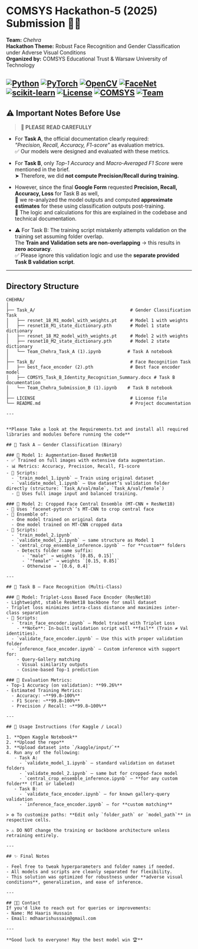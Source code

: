 # COMSYS Hackathon-5 (2025) Submission 🔬🤖  
**Team:** _Chehra_  
**Hackathon Theme:** Robust Face Recognition and Gender Classification under Adverse Visual Conditions  
**Organized by:** COMSYS Educational Trust & Warsaw University of Technology  

[![Python](https://img.shields.io/badge/Python-3.8+-blue.svg)](https://python.org)
[![PyTorch](https://img.shields.io/badge/PyTorch-1.9+-red.svg)](https://pytorch.org)
[![OpenCV](https://img.shields.io/badge/OpenCV-4.5+-green.svg)](https://opencv.org)
[![FaceNet](https://img.shields.io/badge/FaceNet-PyTorch-lightcoral.svg)](https://github.com/timesler/facenet-pytorch)
[![scikit-learn](https://img.shields.io/badge/scikit--learn-Latest-blue.svg)](https://scikit-learn.org)
[![License](https://img.shields.io/badge/License-Apache%202.0-yellow.svg)](LICENSE)
[![COMSYS](https://img.shields.io/badge/Hackathon-COMSYS%202025-orange.svg)](https://comsysconf.org/2025)
[![Team](https://img.shields.io/badge/Team-Chehra-purple.svg)](https://github.com/yourusername/comsys-hackathon-5)
---

## ⚠️ Important Notes Before Use

> **📌 PLEASE READ CAREFULLY**

- For **Task A**, the official documentation clearly required:  
  _"Precision, Recall, Accuracy, F1-score"_ as evaluation metrics.  
  ✅ Our models were designed and evaluated with these metrics.

- For **Task B**, only _Top-1 Accuracy_ and _Macro-Averaged F1 Score_ were mentioned in the brief.  
  ➤ Therefore, we did **not compute Precision/Recall during training.**

- However, since the final **Google Form** requested **Precision, Recall, Accuracy, Loss** for Task B as well,  
  🔎 we re-analyzed the model outputs and computed **approximate estimates** for these using classification outputs post-training.  
  🧠 The logic and calculations for this are explained in the codebase and technical documentation.

- ⚠️ For Task B: The training script mistakenly attempts validation on the training set assuming folder overlap.  
  The **Train and Validation sets are non-overlapping** → this results in **zero accuracy**.  
  ✅ Please ignore this validation logic and use the **separate provided Task B validation script**.

---

## Directory Structure

```
CHEHRA/
│
├── Task_A/                                    # Gender Classification Task
│   ├── resnet_18_M1_model_with_weights.pt     # Model 1 with weights
│   ├── resnet18_M1_state_dictionary.pth       # Model 1 state dictionary
│   ├── resnet_18_M2_model_with_weights.pt     # Model 2 with weights
│   ├── resnet18_M2_state_dictionary.pth       # Model 2 state dictionary
│   └── Team_Chehra_Task_A (1).ipynb          # Task A notebook
│
├── Task_B/                                    # Face Recognition Task
│   ├── best_face_encoder (2).pth              # Best face encoder model
│   ├── COMSYS_Task_B_Identity_Recognition_Summary.docx # Task B documentation
│   └── Team_Chehra_Submission_B (1).ipynb    # Task B notebook
│
├── LICENSE                                    # License file
└── README.md                                  # Project documentation

---


**Please Take a look at the Requirements.txt and install all required libraries and modules before running the code**

## 🧠 Task A – Gender Classification (Binary)

### 🧪 Model 1: Augmentation-Based ResNet18
- ✅ Trained on full images with extensive data augmentation.
- 📊 Metrics: Accuracy, Precision, Recall, F1-score
- 📁 Scripts:
  - `train_model_1.ipynb` — Train using original dataset
  - `validate_model_1.ipynb` — Use dataset’s validation folder directly (structure: `Task_A/val/male`, `Task_A/val/female`)
  - 🔄 Uses full image input and balanced training.

### 🧪 Model 2: Cropped Face Central Ensemble (MT-CNN + ResNet18)
- 🧠 Uses `facenet-pytorch`’s MT-CNN to crop central face
- 🧬 Ensemble of:
  - One model trained on original data
  - One model trained on MT-CNN cropped data
- 📁 Scripts:
  - `train_model_2.ipynb`
  - `validate_model_2.ipynb` — same structure as Model 1
  - `central_crop_ensemble_inference.ipynb` — for **custom** folders
    - Detects folder name suffix:
      - `"male"` → weights `[0.85, 0.15]`
      - `"female"` → weights `[0.15, 0.85]`
      - Otherwise → `[0.6, 0.4]`

---

## 🧠 Task B – Face Recognition (Multi-Class)

### 🧬 Model: Triplet-Loss Based Face Encoder (ResNet18)
- Lightweight, stable ResNet18 backbone for small dataset
- Triplet loss minimizes intra-class distance and maximizes inter-class separation
- 📁 Scripts:
  - `train_face_encoder.ipynb` — Model trained with Triplet Loss
    - **Note**: In-built validation script will **fail** (Train ≠ Val identities).
  - `validate_face_encoder.ipynb` — Use this with proper validation folder
  - `inference_face_encoder.ipynb` — Custom inference with support for:
    - Query-Gallery matching
    - Visual similarity outputs
    - Cosine-based Top-1 prediction

### 🧠 Evaluation Metrics:
- Top-1 Accuracy (on validation): **99.26%**
- Estimated Training Metrics:
  - Accuracy: ~**99.8–100%**
  - F1 Score: ~**99.8–100%**
  - Precision / Recall: ~**99.8–100%**

---

## 🚀 Usage Instructions (for Kaggle / Local)

1. **Open Kaggle Notebook**
2. **Upload the repo**
3. **Upload dataset into `/kaggle/input/`**
4. Run any of the following:
   - Task A:
     - `validate_model_1.ipynb` — standard validation on dataset folders
     - `validate_model_2.ipynb` — same but for cropped-face model
     - `central_crop_ensemble_inference.ipynb` — **for any custom folder** (flat or labeled)
   - Task B:
     - `validate_face_encoder.ipynb` — for known gallery-query validation
     - `inference_face_encoder.ipynb` — for **custom matching**

> ⚙️ To customize paths: **Edit only `folder_path` or `model_path`** in respective cells.

> ⚠️ DO NOT change the training or backbone architecture unless retraining entirely.

---

## ✨ Final Notes

- Feel free to tweak hyperparameters and folder names if needed.
- All models and scripts are cleanly separated for flexibility.
- This solution was optimized for robustness under **adverse visual conditions**, generalization, and ease of inference.

---

## 👨‍🔬 Contact
If you'd like to reach out for queries or improvements:
- Name: Md Haaris Hussain
- Email: mdhaarishussain@gmail.com

---

**Good luck to everyone! May the best model win 🏆**
